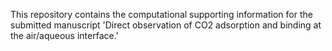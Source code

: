 This repository contains the computational supporting information for the submitted manuscript 'Direct observation of CO2 adsorption and binding at the air/aqueous interface.'
